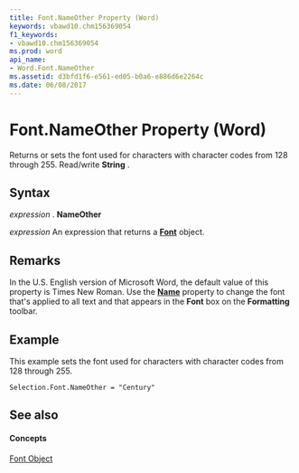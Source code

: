 ```yaml
---
title: Font.NameOther Property (Word)
keywords: vbawd10.chm156369054
f1_keywords:
- vbawd10.chm156369054
ms.prod: word
api_name:
- Word.Font.NameOther
ms.assetid: d3bfd1f6-e561-ed05-b0a6-e886d6e2264c
ms.date: 06/08/2017
---
```



# Font.NameOther Property (Word)

Returns or sets the font used for characters with character codes from 128 through 255. Read/write  **String** .


## Syntax

 _expression_ . **NameOther**

 _expression_ An expression that returns a **[Font](Word.Font.md)** object.


## Remarks

In the U.S. English version of Microsoft Word, the default value of this property is Times New Roman. Use the  **[Name](Word.Font.Name.md)** property to change the font that's applied to all text and that appears in the **Font** box on the **Formatting** toolbar.


## Example

This example sets the font used for characters with character codes from 128 through 255.


```
Selection.Font.NameOther = "Century"
```


## See also


#### Concepts


[Font Object](Word.Font.md)

